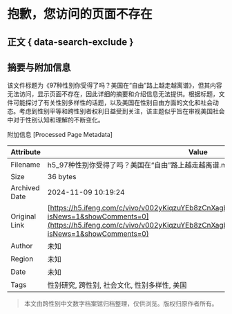 # 抱歉，您访问的页面不存在

## 正文 { data-search-exclude }


## 摘要与附加信息

<!-- tcd_abstract -->
该文件标题为《97种性别你受得了吗？美国在“自由”路上越走越离谱》，但其内容无法访问，显示页面不存在，因此详细的摘要和介绍信息无法提供。根据标题，文件可能探讨了有关性别多样性的话题，以及美国在性别自由方面的文化和社会动态。考虑到性别平等和跨性别者权利日益受到关注，该主题似乎旨在审视美国社会中对于性别认知和理解的不断变化。
<!-- tcd_abstract_end -->

附加信息 [Processed Page Metadata]

| Attribute       | Value                                  |
|-----------------|----------------------------------------|
| Filename        | h5_97种性别你受得了吗？美国在“自由”路上越走越离谱.md                             |
| Size            | 36 bytes                           |
| Archived Date   | 2024-11-09 10:19:24                             |
| Original Link   | [https://h5.ifeng.com/c/vivo/v002yKiqzuYEb8zCnXagbQ17M7wks7g0SSlLLehx6RZ9Eek__?isNews=1&showComments=0](https://h5.ifeng.com/c/vivo/v002yKiqzuYEb8zCnXagbQ17M7wks7g0SSlLLehx6RZ9Eek__?isNews=1&showComments=0)                       |
| Author          | 未知                               |
| Region          | 未知                               |
| Date            | 未知                                 |
| Tags            | 性别研究, 跨性别, 社会文化, 性别多样性, 美国                                 |
>
> 本文由跨性别中文数字档案馆归档整理，仅供浏览。版权归原作者所有。
>